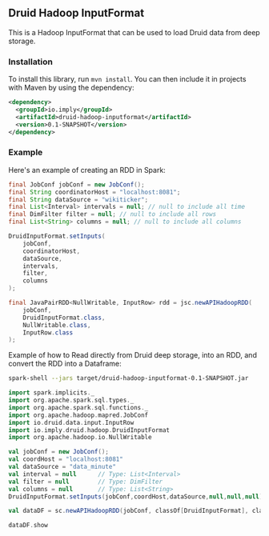 ## Druid Hadoop InputFormat

This is a Hadoop InputFormat that can be used to load Druid data from deep storage.

### Installation

To install this library, run `mvn install`. You can then include it in projects with Maven by using the dependency:

```xml
<dependency>
  <groupId>io.imply</groupId>
  <artifactId>druid-hadoop-inputformat</artifactId>
  <version>0.1-SNAPSHOT</version>
</dependency>
```

### Example

Here's an example of creating an RDD in Spark:

```java
final JobConf jobConf = new JobConf();
final String coordinatorHost = "localhost:8081";
final String dataSource = "wikiticker";
final List<Interval> intervals = null; // null to include all time
final DimFilter filter = null; // null to include all rows
final List<String> columns = null; // null to include all columns

DruidInputFormat.setInputs(
    jobConf,
    coordinatorHost,
    dataSource,
    intervals,
    filter,
    columns
);

final JavaPairRDD<NullWritable, InputRow> rdd = jsc.newAPIHadoopRDD(
    jobConf,
    DruidInputFormat.class,
    NullWritable.class,
    InputRow.class
);
```


Example of how to Read directly from Druid deep storage, into an RDD, and convert the RDD into a Dataframe:

```bash
spark-shell --jars target/druid-hadoop-inputformat-0.1-SNAPSHOT.jar
```

```scala
import spark.implicits._
import org.apache.spark.sql.types._
import org.apache.spark.sql.functions._
import org.apache.hadoop.mapred.JobConf
import io.druid.data.input.InputRow
import io.imply.druid.hadoop.DruidInputFormat
import org.apache.hadoop.io.NullWritable

val jobConf = new JobConf();
val coordHost = "localhost:8081"
val dataSource = "data_minute"
val interval = null      // Type: List<Interval>
val filter = null        // Type: DimFilter
val columns = null       // Type: List<String>
DruidInputFormat.setInputs(jobConf,coordHost,dataSource,null,null,null)

val dataDF = sc.newAPIHadoopRDD(jobConf, classOf[DruidInputFormat], classOf[NullWritable], classOf[InputRow]).map{x => x._2}.map{x => (x.getTimestamp().toString(),x.getTimestampFromEpoch(),x.getDimension("function").get(0),x.getFloatMetric("value_sum"))}.toDF("timestring","epoch","tag","sum").select(date_format($"timestring", "yyyy-MM-dd'T'hh:mm:ss:SSS'Z'") as("time"),$"epoch",$"tag",$"sum")

dataDF.show
```